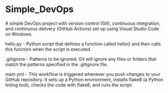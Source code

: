# Simple_DevOps


A simple DevOps project with version control (Git), continuous integration, and continuous delivery (GitHub Actions) set up using Visual Studio Code on Windows.


hello.py - Python script that defines a function called hello() and then calls this function when the script is executed.


.gitignore - Patterns to be ignored; Git will ignore any files or folders that match the patterns specified in the .gitignore file.


main.yml - This workflow is triggered whenever you push changes to your GitHub repository. 
            It sets up a Python environment, installs flake8 (a Python linting tool), checks the code with flake8, and runs the script.

